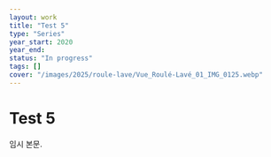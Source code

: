 ```yaml
---
layout: work
title: "Test 5"
type: "Series"
year_start: 2020
year_end:
status: "In progress"
tags: []
cover: "/images/2025/roule-lave/Vue_Roulé-Lavé_01_IMG_0125.webp"
---
```


# Test 5

임시 본문.
